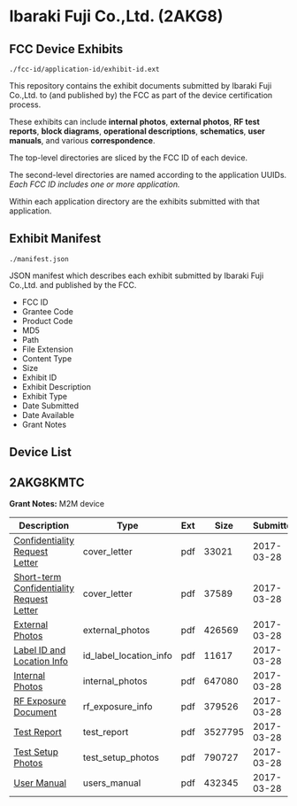 # Ibaraki Fuji Co.,Ltd. (2AKG8)
## FCC Device Exhibits

```
./fcc-id/application-id/exhibit-id.ext
```

This repository contains the exhibit documents submitted by Ibaraki Fuji Co.,Ltd. to (and published by) the FCC as part of the device certification process.

These exhibits can include **internal photos**, **external photos**, **RF test reports**, **block diagrams**, **operational descriptions**, **schematics**, **user manuals**, and various **correspondence**.

The top-level directories are sliced by the FCC ID of each device.

The second-level directories are named according to the application UUIDs. *Each FCC ID includes one or more application.*

Within each application directory are the exhibits submitted with that application. 

## Exhibit Manifest

```
./manifest.json
```

JSON manifest which describes each exhibit submitted by Ibaraki Fuji Co.,Ltd. and published by the FCC.

- FCC ID
- Grantee Code
- Product Code
- MD5
- Path
- File Extension
- Content Type
- Size
- Exhibit ID
- Exhibit Description
- Exhibit Type
- Date Submitted
- Date Available
- Grant Notes

## Device List
## 2AKG8KMTC
**Grant Notes:** M2M device

| Description | Type | Ext | Size | Submitted | Available |
| ----------- | ---- | --- | ---- | --------- | --------- |
| [Confidentiality Request Letter](2AKG8KMTC/8e37161e1013585504ea99ae891cfc5c/3336464.pdf) | cover_letter | pdf | 33021 | 2017-03-28 | 2017-03-28 |
| [Short-term Confidentiality Request Letter](2AKG8KMTC/8e37161e1013585504ea99ae891cfc5c/3336473.pdf) | cover_letter | pdf | 37589 | 2017-03-28 | 2017-03-28 |
| [External Photos](2AKG8KMTC/8e37161e1013585504ea99ae891cfc5c/3336465.pdf) | external_photos | pdf | 426569 | 2017-03-28 | 2017-09-25 |
| [Label ID and Location Info](2AKG8KMTC/8e37161e1013585504ea99ae891cfc5c/3336467.pdf) | id_label_location_info | pdf | 11617 | 2017-03-28 | 2017-03-28 |
| [Internal Photos](2AKG8KMTC/8e37161e1013585504ea99ae891cfc5c/3336466.pdf) | internal_photos | pdf | 647080 | 2017-03-28 | 2017-09-25 |
| [RF Exposure Document](2AKG8KMTC/8e37161e1013585504ea99ae891cfc5c/3336470.pdf) | rf_exposure_info | pdf | 379526 | 2017-03-28 | 2017-03-28 |
| [Test Report](2AKG8KMTC/8e37161e1013585504ea99ae891cfc5c/3336474.pdf) | test_report | pdf | 3527795 | 2017-03-28 | 2017-03-28 |
| [Test Setup Photos](2AKG8KMTC/8e37161e1013585504ea99ae891cfc5c/3336475.pdf) | test_setup_photos | pdf | 790727 | 2017-03-28 | 2017-09-25 |
| [User Manual](2AKG8KMTC/8e37161e1013585504ea99ae891cfc5c/3336478.pdf) | users_manual | pdf | 432345 | 2017-03-28 | 2017-09-25 |
